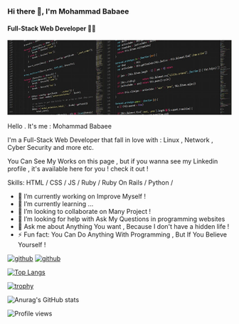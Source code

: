 ### Hi there 👋, I'm Mohammad Babaee
#### Full-Stack Web Developer 👨‍💻
![Full-Stack Web Developer 👨‍💻](https://github.com/mohammad-babaee/mohammad-babaee/blob/master/%5Bcoding-back%5D.jpg)

Hello . It's me : Mohammad Babaee 

I'm a Full-Stack Web Developer that fall in love with : Linux , Network , Cyber Security and more etc.

You Can See My Works on this page , but if you wanna see my Linkedin profile , it's available here for you ! check it out !

Skills: HTML / CSS / JS / Ruby / Ruby On Rails / Python / 

- 🔭 I’m currently working on Improve Myself ! 
- 🌱 I’m currently learning ...
- 👯 I’m looking to collaborate on Many Project ! 
- 🤔 I’m looking for help with Ask My Questions in programming websites 
- 💬 Ask me about Anything You want , Because I don't have a hidden life ! 
- ⚡ Fun fact: You Can Do Anything With Programming , But If You Believe Yourself ! 


[<img src='https://www.logo.wine/a/logo/GitHub/GitHub-Icon-White-Logo.wine.svg' alt='github' height='60'>](https://github.com/mohammad-babaee) [<img src='https://www.logo.wine/a/logo/LinkedIn/LinkedIn-Logo.wine.svg' alt='github' height='60'>](https://www.linkedin.com/in/https://www.linkedin.com/in/mohammad--babaee/)

[![Top Langs](https://github-readme-stats.vercel.app/api/top-langs/?username=mohammad-babaee&theme=dark)](https://github.com/mohammad-babaee)


[![trophy](https://github-profile-trophy.vercel.app/?username=mohammad-babaee&row=2&column=3&theme=onedark)](https://github.com/mohammad-babaee)

![Anurag's GitHub stats](https://github-readme-stats.vercel.app/api?username=mohammad-babaee&show_icons=true&theme=dark) 

![Profile views](https://gpvc.arturio.dev/mohammad-babaee)  

